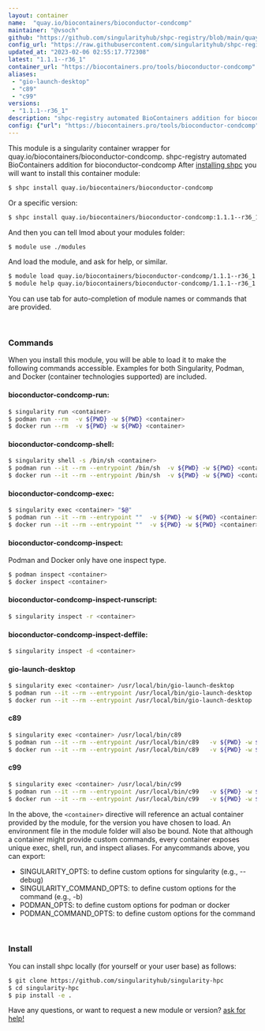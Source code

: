 ```yaml
---
layout: container
name:  "quay.io/biocontainers/bioconductor-condcomp"
maintainer: "@vsoch"
github: "https://github.com/singularityhub/shpc-registry/blob/main/quay.io/biocontainers/bioconductor-condcomp/container.yaml"
config_url: "https://raw.githubusercontent.com/singularityhub/shpc-registry/main/quay.io/biocontainers/bioconductor-condcomp/container.yaml"
updated_at: "2023-02-06 02:55:17.772308"
latest: "1.1.1--r36_1"
container_url: "https://biocontainers.pro/tools/bioconductor-condcomp"
aliases:
 - "gio-launch-desktop"
 - "c89"
 - "c99"
versions:
 - "1.1.1--r36_1"
description: "shpc-registry automated BioContainers addition for bioconductor-condcomp"
config: {"url": "https://biocontainers.pro/tools/bioconductor-condcomp", "maintainer": "@vsoch", "description": "shpc-registry automated BioContainers addition for bioconductor-condcomp", "latest": {"1.1.1--r36_1": "sha256:0a541b1195a75e1e71984833190568aa5652a5a467111fd8a410fac941630dbf"}, "tags": {"1.1.1--r36_1": "sha256:0a541b1195a75e1e71984833190568aa5652a5a467111fd8a410fac941630dbf"}, "docker": "quay.io/biocontainers/bioconductor-condcomp", "aliases": {"gio-launch-desktop": "/usr/local/bin/gio-launch-desktop", "c89": "/usr/local/bin/c89", "c99": "/usr/local/bin/c99"}}
---
```


This module is a singularity container wrapper for quay.io/biocontainers/bioconductor-condcomp.
shpc-registry automated BioContainers addition for bioconductor-condcomp
After [installing shpc](#install) you will want to install this container module:


```bash
$ shpc install quay.io/biocontainers/bioconductor-condcomp
```

Or a specific version:

```bash
$ shpc install quay.io/biocontainers/bioconductor-condcomp:1.1.1--r36_1
```

And then you can tell lmod about your modules folder:

```bash
$ module use ./modules
```

And load the module, and ask for help, or similar.

```bash
$ module load quay.io/biocontainers/bioconductor-condcomp/1.1.1--r36_1
$ module help quay.io/biocontainers/bioconductor-condcomp/1.1.1--r36_1
```

You can use tab for auto-completion of module names or commands that are provided.

<br>

### Commands

When you install this module, you will be able to load it to make the following commands accessible.
Examples for both Singularity, Podman, and Docker (container technologies supported) are included.

#### bioconductor-condcomp-run:

```bash
$ singularity run <container>
$ podman run --rm  -v ${PWD} -w ${PWD} <container>
$ docker run --rm  -v ${PWD} -w ${PWD} <container>
```

#### bioconductor-condcomp-shell:

```bash
$ singularity shell -s /bin/sh <container>
$ podman run --it --rm --entrypoint /bin/sh  -v ${PWD} -w ${PWD} <container>
$ docker run --it --rm --entrypoint /bin/sh  -v ${PWD} -w ${PWD} <container>
```

#### bioconductor-condcomp-exec:

```bash
$ singularity exec <container> "$@"
$ podman run --it --rm --entrypoint ""  -v ${PWD} -w ${PWD} <container> "$@"
$ docker run --it --rm --entrypoint ""  -v ${PWD} -w ${PWD} <container> "$@"
```

#### bioconductor-condcomp-inspect:

Podman and Docker only have one inspect type.

```bash
$ podman inspect <container>
$ docker inspect <container>
```

#### bioconductor-condcomp-inspect-runscript:

```bash
$ singularity inspect -r <container>
```

#### bioconductor-condcomp-inspect-deffile:

```bash
$ singularity inspect -d <container>
```


#### gio-launch-desktop

```bash
$ singularity exec <container> /usr/local/bin/gio-launch-desktop
$ podman run --it --rm --entrypoint /usr/local/bin/gio-launch-desktop   -v ${PWD} -w ${PWD} <container> -c " $@"
$ docker run --it --rm --entrypoint /usr/local/bin/gio-launch-desktop   -v ${PWD} -w ${PWD} <container> -c " $@"
```


#### c89

```bash
$ singularity exec <container> /usr/local/bin/c89
$ podman run --it --rm --entrypoint /usr/local/bin/c89   -v ${PWD} -w ${PWD} <container> -c " $@"
$ docker run --it --rm --entrypoint /usr/local/bin/c89   -v ${PWD} -w ${PWD} <container> -c " $@"
```


#### c99

```bash
$ singularity exec <container> /usr/local/bin/c99
$ podman run --it --rm --entrypoint /usr/local/bin/c99   -v ${PWD} -w ${PWD} <container> -c " $@"
$ docker run --it --rm --entrypoint /usr/local/bin/c99   -v ${PWD} -w ${PWD} <container> -c " $@"
```



In the above, the `<container>` directive will reference an actual container provided
by the module, for the version you have chosen to load. An environment file in the
module folder will also be bound. Note that although a container
might provide custom commands, every container exposes unique exec, shell, run, and
inspect aliases. For anycommands above, you can export:

 - SINGULARITY_OPTS: to define custom options for singularity (e.g., --debug)
 - SINGULARITY_COMMAND_OPTS: to define custom options for the command (e.g., -b)
 - PODMAN_OPTS: to define custom options for podman or docker
 - PODMAN_COMMAND_OPTS: to define custom options for the command

<br>

### Install

You can install shpc locally (for yourself or your user base) as follows:

```bash
$ git clone https://github.com/singularityhub/singularity-hpc
$ cd singularity-hpc
$ pip install -e .
```

Have any questions, or want to request a new module or version? [ask for help!](https://github.com/singularityhub/singularity-hpc/issues)